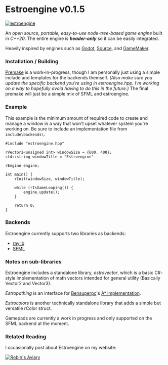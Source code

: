 # Estroengine v0.1.5
[![estroengine](https://robinsaviary.com/gifs/estroengine.gif)](https://blinkies.cafe/?s=0023-trans-pride)

An *open source, portable, easy-to-use node-tree-based game engine* built in *C++20*.
The entire engine is ***header-only*** so it can be easily integrated.

Heavily inspired by engines such as [Godot](https://godotengine.org/), [Source](https://developer.valvesoftware.com/wiki/SDK_Docs), and [GameMaker](https://gamemaker.io/en).

### Installation / Building

[Premake](https://premake.github.io/) is a work-in-progress, though I am personally just using a simple include and templates for the backends themself. *(Also make sure you update the specific backend you're using in estroengine.hpp. I'm working on a way to hopefully avoid having to do this in the future.)* The final premake will just be a simple mix of SFML and estroengine.

### Example

This example is the minimum amount of required code to create and manage a window in a way that won't upset whatever system you're working on. Be sure to include an implementation file from `include\backends\`.

```
#include "estroengine.hpp"

rVector2<unsigned int> windowSize = {600, 400};
std::string windowTitle = "Estroengine"

rEngine engine;

int main() {
    rInit(windowSize, windowTitle);

    while (rIsGameLooping()) {
        engine.update();
    }

    return 0;
}
```

### Backends

Estroengine currently supports two libraries as backends:
* [raylib](https://www.raylib.com/)
* [SFML](https://www.sfml-dev.org/)

### Notes on sub-libraries

Estroengine includes a standalone library, *estrovector*, which is a basic C#-style implementation of math vectors intended for general utility (Basically Vector2 and Vector3).

*Estropathing* is an interface for [Bensuperpc](https://github.com/bensuperpc)'s [A* implementation](https://github.com/bensuperpc/astar).

*Estrocolors* is another technically standalone library that adds a simple but versatile rColor struct.

Gamepads are currently a work in progress and only supported on the SFML backend at the moment.

### Related Reading

I occasionally post about Estroengine on my website:

[![Robin's Aviary](https://robinsaviary.com/robins-aviary.gif)](https://robinsaviary.com)

